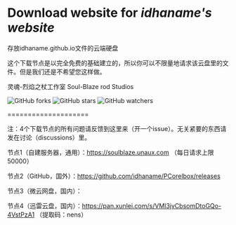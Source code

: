 # Download website for *idhaname's website*

存放idhaname.github.io文件的云端硬盘

这个下载节点是以完全免费的基础建立的，所以你可以不限量地请求该云盘里的文件。但是我们还是不希望您这样做。

灵魂-烈焰之杖工作室 Soul-Blaze rod Studios

![GitHub forks](https://img.shields.io/github/forks/idhaname/download?style=social)    ![GitHub stars](https://img.shields.io/github/stars/idhaname/download?style=social)    ![GitHub watchers](https://img.shields.io/github/watchers/idhaname/download?style=social)

====================

注：4个下载节点的所有问题请反馈到这里来（开一个issue）。无关紧要的东西请发在讨论（discussions）里。

节点1（自建服务器，通用）：https://soulblaze.unaux.com （每日请求上限50000）

节点2（GitHub，国外）：https://github.com/idhaname/PCorelbox/releases

节点3（微云网盘，国内）：

节点4（迅雷云盘，国内）：https://pan.xunlei.com/s/VMl3jvCbsomDtoGQo-4VstPzA1 （提取码：nens）

